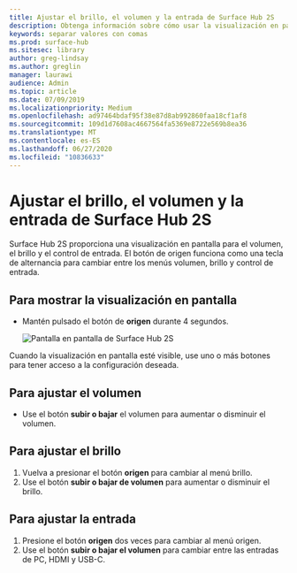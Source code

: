 ```yaml
---
title: Ajustar el brillo, el volumen y la entrada de Surface Hub 2S
description: Obtenga información sobre cómo usar la visualización en pantalla para ajustar el brillo y otras opciones de configuración en Surface Hub 2S.
keywords: separar valores con comas
ms.prod: surface-hub
ms.sitesec: library
author: greg-lindsay
ms.author: greglin
manager: laurawi
audience: Admin
ms.topic: article
ms.date: 07/09/2019
ms.localizationpriority: Medium
ms.openlocfilehash: ad97464bdaf95f38e87d8ab992860faa18cf1af8
ms.sourcegitcommit: 109d1d7608ac4667564fa5369e8722e569b8ea36
ms.translationtype: MT
ms.contentlocale: es-ES
ms.lasthandoff: 06/27/2020
ms.locfileid: "10836633"
---
```

# Ajustar el brillo, el volumen y la entrada de Surface Hub 2S

Surface Hub 2S proporciona una visualización en pantalla para el volumen, el brillo y el control de entrada. El botón de origen funciona como una tecla de alternancia para cambiar entre los menús volumen, brillo y control de entrada.

##  <a name="to-show-the-on-screen-display"></a>Para mostrar la visualización en pantalla

- Mantén pulsado el botón de **origen** durante 4 segundos.

  ![Pantalla en pantalla de Surface Hub 2S](images/sh2-onscreen-display.png)<br>

 Cuando la visualización en pantalla esté visible, use uno o más botones para tener acceso a la configuración deseada.
 
##  <a name="to-adjust-volume"></a>Para ajustar el volumen

- Use el botón **subir o bajar** el volumen para aumentar o disminuir el volumen.

##  <a name="to-adjust-brightness"></a>Para ajustar el brillo

1. Vuelva a presionar el botón **origen** para cambiar al menú brillo.
2. Use el botón **subir o bajar de volumen** para aumentar o disminuir el brillo.

##  <a name="to-adjust-input"></a>Para ajustar la entrada

1. Presione el botón **origen** dos veces para cambiar al menú origen.
2. Use el botón **subir o bajar el volumen** para cambiar entre las entradas de PC, HDMI y USB-C.
